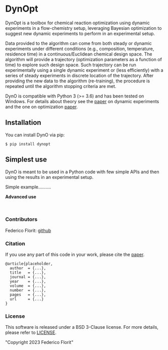 # DynOpt
DynOpt is a toolbox for chemical reaction optimization using dynamic experiments in a flow-chemistry setup, leveraging Bayesian optimization to suggest new dynamic experiments to perform in an experimental setup.

Data provided to the algorithm can come from both steady or dynamic experiments under different conditions (e.g., composition, temperature, residence time) in a continuous/Euclidean chemical design space. The algorithm will provide a trajectory (optimization parameters as a function of time) to explore such design space. Such trajectory can be run experimentally using a single dynamic experiment or (less efficiently) with a series of steady experiments in discrete location of the trajectory. After providing the new data to the algorithm (re-training), the procedure is repeated until the algorithm stopping criteria are met.

DynO is compatible with Python 3 (>= 3.6) and has been tested on Windows. For details about theory see the [paper](url) on dynamic experiments and the one on optimization [paper](url).

## Installation
You can install DynO via pip:
```
$ pip install dynopt
```

## Simplest use
DynO is meant to be used in a Python code with few simple APIs and then using the results in an experimental setup.

Simple example..........

**Advanced use**


&nbsp;

### Contributors
Federico Florit: [github](https://github.com/fflorit)

### Citation
If you use any part of this code in your work, please cite the [paper](url).
```
@article{placeholder,
  author  = {...},
  title   = {...},
  journal = {...},
  year    = {...},
  volume  = {...},
  number  = {...},
  pages   = {...},
  url     = {...}
}
```

### License
This software is released under a BSD 3-Clause license. For more details, please refer to
[LICENSE](https://github.com/fflorit/DynOpt/blob/main/LICENSE).

"Copyright 2023 Federico Florit"
